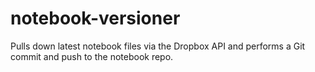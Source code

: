 # notebook-versioner
Pulls down latest notebook files via the Dropbox API and performs a Git commit and push to the notebook repo.
